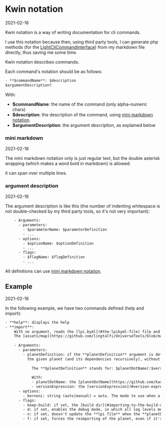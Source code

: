 Kwin notation
=============
2021-02-16

Kwin notation is a way of writing documentation for cli commands.

I use this notation because then, using third party tools, I can generate php methods (for
the [LightCliCommandInterface](https://github.com/lingtalfi/Light_Cli/blob/master/doc/api/Ling/Light_Cli/CliTools/Program/LightCliCommandInterface.md))
from my markdown file directly, thus saving me some time.

Kwin notation describes commands.

Each command's notation should be as follows:

```txt
- **$commandName**: $description
$argumentDescription?
```

With:

- **$commandName**: the name of the command (only alpha-numeric chars)
- **$description**: the description of the command, using [mini markdown notation](#mini-markdown).
- **$argumentDescription**: the argument description, as explained below



### mini markdown
2021-02-16


The mini markdown notation only is just regular text, but the double asterisk wrapping (which makes a word bold in markdown)
is allowed.

it can span over multiple lines.



### argument description
2021-02-16


The argument description is like this (the number of indenting whitespace is not double-checked by my third party tools, 
so it's not very important):


```txt
    - Arguments:
      - parameters: 
        - $parameterName: $parameterDefinition 
        - ... 
      - options: 
        - $optionName: $optionDefinition
        - ... 
      - flags: 
        - $flagName: $flagDefinition
        - ... 
```

All definitions can use [mini markdown notation](#mini-markdown).



Example
----------
2021-02-16


In the following example, we have two commands defined (help and import):

```txt
- **help**: displays the help 
- **import**:
    With no argument, reads the [lpi.byml](#the-lpibyml-file) file and makes sure every planet defined in it is imported (along with its dependencies, recursively) in the host app.
    The [assets/map](https://github.com/lingtalfi/UniverseTools/blob/master/doc/pages/conception-notes.md#the-planets-and-assetsmap) are not copied.
      
    - Arguments:
      - parameters: 
        - planetDefinition: if the **planetDefinition** argument is defined, it will [import](https://github.com/lingtalfi/TheBar/blob/master/discussions/import-install.md#summary) 
          the given planet (and its dependencies recursively), without the **assets/map**, and update the **lpi.byml** file accordingly, using a plus symbol at the end of every newly imported planet's version number.
          
            The **$planetDefinition** stands for: $planetDotName(:$versionExpression)?
          
            With:
            - planetDotName: the [planetDotName](https://github.com/karayabin/universe-snapshot#the-planet-https://github.com/lingtalfi/TheBar/blob/master/discussions/import-install.md#summarydot-name)
            - versionExpression: the [versionExpression](#version-expression), defaults to last if not defined
      - options: 
        - bernoni: string (auto|manual) = auto. The mode to use when a [bernoni conflict](#the-bernoni-problem-what-happens-in-case-of-conflict) occurs.
      - flags: 
        - keep-build: if set, the [build dir](#importing-to-the-build-dir) will not be automatically removed after a successful operation.
        - d: if set, enables the debug mode, in which all log levels messages are displayed
        - n: if set, doesn't update the **lpi file** when the **planetDefinition** parameter is defined
        - f: if set, forces the reimporting of the planet, even if it's already in your app
```







